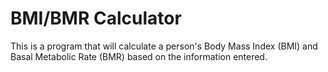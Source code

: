 # BMI/BMR Calculator 
 This is a program that will calculate a person's Body Mass Index (BMI) and Basal Metabolic Rate (BMR) based on the information entered.
